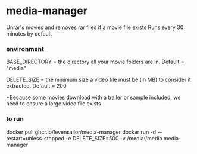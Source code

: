 # media-manager
Unrar's movies and removes rar files if a movie file exists
Runs every 30 minutes by default

### environment

BASE_DIRECTORY = the directory all your movie folders are in. Default = "media"

DELETE_SIZE = the minimum size a video file must be (in MB) to consider it extracted. Default = 200

*Because some movies download with a trailer or sample included, we need to ensure a large video file exists

### to run

docker pull ghcr.io/levensailor/media-manager
docker run -d --restart=unless-stopped -e DELETE_SIZE=500 -v /media:/media media-manager
